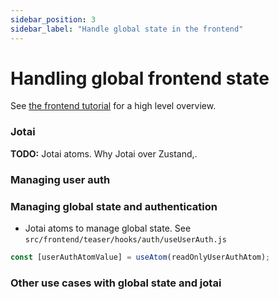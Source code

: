 ```yaml
---
sidebar_position: 3
sidebar_label: "Handle global state in the frontend"
---
```


# Handling global frontend state

See [the frontend tutorial](../tutorials/02_new_frontend_app.md) for a high level overview.

### Jotai

**TODO:** Jotai atoms. Why Jotai over Zustand,.

### Managing user auth

### Managing global state and authentication

- Jotai atoms to manage global state. See `src/frontend/teaser/hooks/auth/useUserAuth.js`
```javascript
const [userAuthAtomValue] = useAtom(readOnlyUserAuthAtom);
```

### Other use cases with global state and jotai
